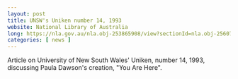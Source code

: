 ```yaml
---
layout: post
title: UNSW's Uniken number 14, 1993
website: National Library of Australia
long: https://nla.gov.au/nla.obj-253865908/view?sectionId=nla.obj-256071864&partId=nla.obj-253866679
categories: [ news ]
---
```

Article on University of New South Wales' Uniken, number 14, 1993, discussing
Paula Dawson's creation, "You Are Here".